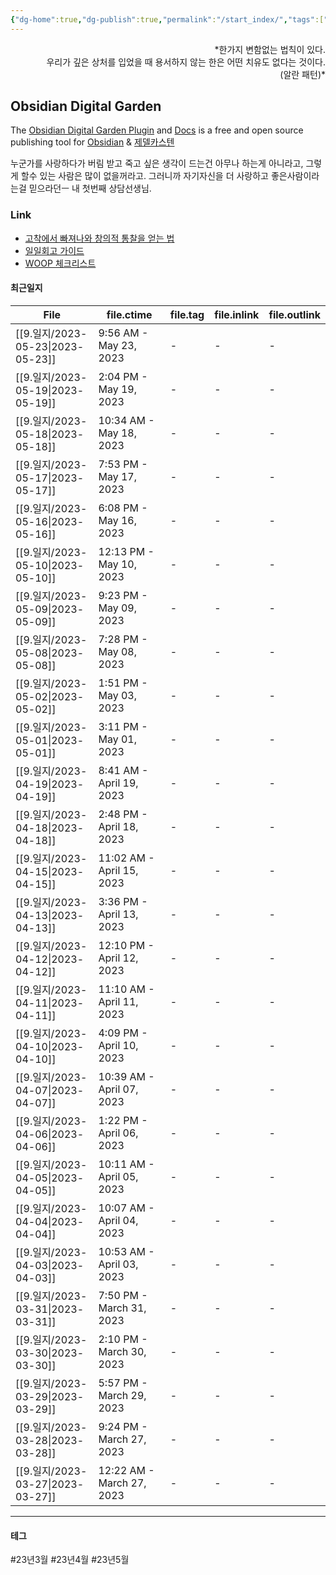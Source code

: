 ```yaml
---
{"dg-home":true,"dg-publish":true,"permalink":"/start_index/","tags":["gardenEntry"],"dgPassFrontmatter":true}
---
```



<p align="right">*한가지 변함없는 법칙이 있다. <br>
우리가 깊은 상처를 입었을 때 용서하지 않는 한은 어떤 치유도 없다는 것이다. <br>
(알란 패턴)*</p>

## Obsidian Digital Garden
The [Obsidian Digital Garden Plugin](https://github.com/oleeskild/obsidian-digital-garden) and [Docs](https://dg-docs.ole.dev/)  is a free and open source publishing tool for [Obsidian](https://obsidian.md/) & [제델카스텐](http://www.yes24.com/Product/Goods/99475214) 

누군가를 사랑하다가 버림 받고 죽고 싶은 생각이 드는건 아무나 하는게 아니라고,  그렇게 할수 있는 사람은 많이 없을꺼라고. 그러니까 자기자신을 더 사랑하고 좋은사람이라는걸 믿으라던ㅡ 내 첫번째 상담선생님.

### Link
- [고착에서 빠져나와 창의적 통찰을 얻는 법](https://twinstae.github.io/fixation-to-insight/)
- [일일회고 가이드](https://twinstae.github.io/daily-review-guide/)
- [WOOP 체크리스트](https://dawn-bulb-f4b.notion.site/WOOP-3dee3143b2554dbda0aea18a4d1b2b26)


#### 최근일지
| File                               | file.ctime                | file.tag | file.inlink | file.outlink |
| ---------------------------------- | ------------------------- | -------- | ----------- | ------------ |
| [[9.일지/2023-05-23\|2023-05-23]] | 9:56 AM - May 23, 2023    | \-       | \-          | \-           |
| [[9.일지/2023-05-19\|2023-05-19]] | 2:04 PM - May 19, 2023    | \-       | \-          | \-           |
| [[9.일지/2023-05-18\|2023-05-18]] | 10:34 AM - May 18, 2023   | \-       | \-          | \-           |
| [[9.일지/2023-05-17\|2023-05-17]] | 7:53 PM - May 17, 2023    | \-       | \-          | \-           |
| [[9.일지/2023-05-16\|2023-05-16]] | 6:08 PM - May 16, 2023    | \-       | \-          | \-           |
| [[9.일지/2023-05-10\|2023-05-10]] | 12:13 PM - May 10, 2023   | \-       | \-          | \-           |
| [[9.일지/2023-05-09\|2023-05-09]] | 9:23 PM - May 09, 2023    | \-       | \-          | \-           |
| [[9.일지/2023-05-08\|2023-05-08]] | 7:28 PM - May 08, 2023    | \-       | \-          | \-           |
| [[9.일지/2023-05-02\|2023-05-02]] | 1:51 PM - May 03, 2023    | \-       | \-          | \-           |
| [[9.일지/2023-05-01\|2023-05-01]] | 3:11 PM - May 01, 2023    | \-       | \-          | \-           |
| [[9.일지/2023-04-19\|2023-04-19]] | 8:41 AM - April 19, 2023  | \-       | \-          | \-           |
| [[9.일지/2023-04-18\|2023-04-18]] | 2:48 PM - April 18, 2023  | \-       | \-          | \-           |
| [[9.일지/2023-04-15\|2023-04-15]] | 11:02 AM - April 15, 2023 | \-       | \-          | \-           |
| [[9.일지/2023-04-13\|2023-04-13]] | 3:36 PM - April 13, 2023  | \-       | \-          | \-           |
| [[9.일지/2023-04-12\|2023-04-12]] | 12:10 PM - April 12, 2023 | \-       | \-          | \-           |
| [[9.일지/2023-04-11\|2023-04-11]] | 11:10 AM - April 11, 2023 | \-       | \-          | \-           |
| [[9.일지/2023-04-10\|2023-04-10]] | 4:09 PM - April 10, 2023  | \-       | \-          | \-           |
| [[9.일지/2023-04-07\|2023-04-07]] | 10:39 AM - April 07, 2023 | \-       | \-          | \-           |
| [[9.일지/2023-04-06\|2023-04-06]] | 1:22 PM - April 06, 2023  | \-       | \-          | \-           |
| [[9.일지/2023-04-05\|2023-04-05]] | 10:11 AM - April 05, 2023 | \-       | \-          | \-           |
| [[9.일지/2023-04-04\|2023-04-04]] | 10:07 AM - April 04, 2023 | \-       | \-          | \-           |
| [[9.일지/2023-04-03\|2023-04-03]] | 10:53 AM - April 03, 2023 | \-       | \-          | \-           |
| [[9.일지/2023-03-31\|2023-03-31]] | 7:50 PM - March 31, 2023  | \-       | \-          | \-           |
| [[9.일지/2023-03-30\|2023-03-30]] | 2:10 PM - March 30, 2023  | \-       | \-          | \-           |
| [[9.일지/2023-03-29\|2023-03-29]] | 5:57 PM - March 29, 2023  | \-       | \-          | \-           |
| [[9.일지/2023-03-28\|2023-03-28]] | 9:24 PM - March 27, 2023  | \-       | \-          | \-           |
| [[9.일지/2023-03-27\|2023-03-27]] | 12:22 AM - March 27, 2023 | \-       | \-          | \-           |


---

#### 테그

#23년3월 #23년4월 #23년5월 